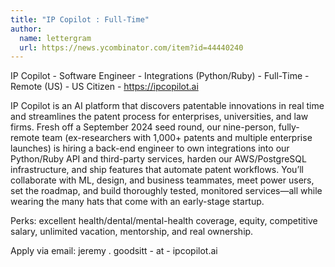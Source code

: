 ```yaml
---
title: "IP Copilot : Full-Time"
author:
  name: lettergram
  url: https://news.ycombinator.com/item?id=44440240
---
```

IP Copilot - Software Engineer - Integrations (Python&#x2F;Ruby) - Full-Time - Remote (US) - US Citizen - <a href="https:&#x2F;&#x2F;ipcopilot.ai" rel="nofollow">https:&#x2F;&#x2F;ipcopilot.ai</a>

IP Copilot is an AI platform that discovers patentable innovations in real time and streamlines the patent process for enterprises, universities, and law firms. Fresh off a September 2024 seed round, our nine-person, fully-remote team (ex-researchers with 1,000+ patents and multiple enterprise launches) is hiring a back-end engineer to own integrations into our Python&#x2F;Ruby API and third-party services, harden our AWS&#x2F;PostgreSQL infrastructure, and ship features that automate patent workflows. You’ll collaborate with ML, design, and business teammates, meet power users, set the roadmap, and build thoroughly tested, monitored services—all while wearing the many hats that come with an early-stage startup.

Perks: excellent health&#x2F;dental&#x2F;mental-health coverage, equity, competitive salary, unlimited vacation, mentorship, and real ownership.

Apply via email: jeremy . goodsitt - at - ipcopilot.ai
<JobApplication />
